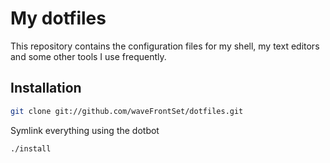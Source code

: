 # My dotfiles

This repository contains the configuration files for my shell, my text editors and some other tools I use frequently.

## Installation

``` sh
git clone git://github.com/waveFrontSet/dotfiles.git
```

Symlink everything using the dotbot

``` sh
./install
```

